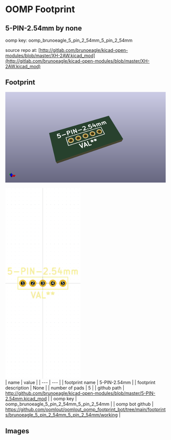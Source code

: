 # OOMP Footprint  
## 5-PIN-2.54mm  by none  
  
oomp key: oomp_brunoeagle_5_pin_2_54mm_5_pin_2_54mm  
  
source repo at: [http://gitlab.com/brunoeagle/kicad-open-modules/blob/master/XH-2AW.kicad_mod](http://gitlab.com/brunoeagle/kicad-open-modules/blob/master/XH-2AW.kicad_mod)  
## Footprint  
  
[![working_kicad_pcb_3d.png](working_kicad_pcb_3d_600.png)](working_kicad_pcb_3d.png)  
  
[![working.png](working_600.png)](working.png)  
| name | value | 
| --- | --- | 
| footprint name | 5-PIN-2.54mm | 
| footprint description | None | 
| number of pads | 5 | 
| github path | http://github.com/brunoeagle/kicad-open-modules/blob/master/5-PIN-2.54mm.kicad_mod | 
| oomp key | oomp_brunoeagle_5_pin_2_54mm_5_pin_2_54mm | 
| oomp bot github | https://github.com/oomlout/oomlout_oomp_footprint_bot/tree/main/footprints/brunoeagle_5_pin_2_54mm_5_pin_2_54mm/working | 
## Images  

